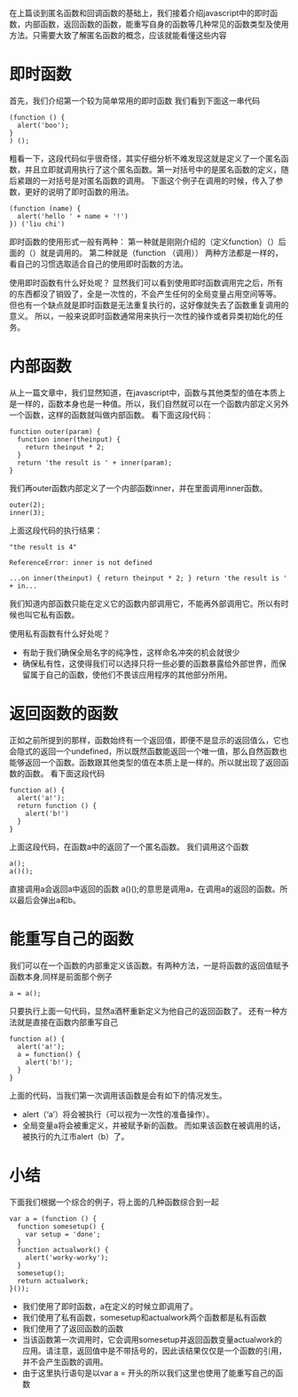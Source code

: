 在上篇谈到匿名函数和回调函数的基础上，我们接着介绍javascript中的即时函数，内部函数，返回函数的函数，能重写自身的函数等几种常见的函数类型及使用方法。只需要大致了解匿名函数的概念，应该就能看懂这些内容

# 即时函数
首先，我们介绍第一个较为简单常用的即时函数
我们看到下面这一串代码
```
(function () {
  alert('boo');
}
) ();
```
粗看一下，这段代码似乎很奇怪，其实仔细分析不难发现这就是定义了一个匿名函数，并且立即就调用执行了这个匿名函数。第一对括号中的是匿名函数的定义，随后紧跟的一对括号是对匿名函数的调用。
下面这个例子在调用的时候，传入了参数，更好的说明了即时函数的用法。
```
(function (name) {
  alert('hello ' + name + '!')
}) ('liu chi')
```
即时函数的使用形式一般有两种：
第一种就是刚刚介绍的（定义function）（）后面的（）就是调用的。
第二种就是（function  （调用））
两种方法都是一样的，看自己的习惯选取适合自己的使用即时函数的方法。

使用即时函数有什么好处呢？
显然我们可以看到使用即时函数调用完之后，所有的东西都没了销毁了，全是一次性的，不会产生任何的全局变量占用空间等等。
但也有一个缺点就是即时函数是无法重复执行的，这好像就失去了函数重复调用的意义。
所以，一般来说即时函数通常用来执行一次性的操作或者异类初始化的任务。

# 内部函数
从上一篇文章中，我们显然知道，在javascript中，函数与其他类型的值在本质上是一样的，函数本身也是一种值。所以，我们自然就可以在一个函数内部定义另外一个函数，这样的函数就叫做内部函数。
看下面这段代码：
```
function outer(param) {
  function inner(theinput) {
    return theinput * 2;
  }
  return 'the result is ' + inner(param);
}
```
我们再outer函数内部定义了一个内部函数inner，并在里面调用inner函数。
```
outer(2);
inner(3);

```
上面这段代码的执行结果：
```
"the result is 4"

ReferenceError: inner is not defined

...on inner(theinput) { return theinput * 2; } return 'the result is ' + in...
```
我们知道内部函数只能在定义它的函数内部调用它，不能再外部调用它。所以有时候也叫它私有函数。

使用私有函数有什么好处呢？
* 有助于我们确保全局名字的纯净性，这样命名冲突的机会就很少
* 确保私有性，这使得我们可以选择只将一些必要的函数暴露给外部世界，而保留属于自己的函数，使他们不畏该应用程序的其他部分所用。

# 返回函数的函数
正如之前所提到的那样，函数始终有一个返回值，即便不是显示的返回值么，它也会隐式的返回一个undefined，所以既然函数能返回一个唯一值，那么自然函数也能够返回一个函数。函数跟其他类型的值在本质上是一样的。所以就出现了返回函数的函数。
看下面这段代码
```
function a() {
  alert('a!');
  return function () {
    alert('b!')
  }
}
```
上面这段代码，在函数a中的返回了一个匿名函数。
我们调用这个函数
```
a();
a()();

```
直接调用a会返回a中返回的函数
a()();的意思是调用a，在调用a的返回的函数。所以最后会弹出a和b。

# 能重写自己的函数
我们可以在一个函数的内部重定义该函数。有两种方法，一是将函数的返回值赋予函数本身,同样是前面那个例子
```
a = a();
```
只要执行上面一句代码，显然a酒杯重新定义为他自己的返回函数了。
还有一种方法就是直接在函数内部重写自己
```
function a() {
  alert('a!');
  a = function() {
    alert('b!');
  }
}
```
上面的代码，当我们第一次调用该函数是会有如下的情况发生。
* alert（‘a’）将会被执行（可以视为一次性的准备操作）。
* 全局变量a将会被重定义，并被赋予新的函数。
而如果该函数在被调用的话，被执行的九江市alert（b）了。

# 小结
下面我们根据一个综合的例子，将上面的几种函数综合到一起
```
var a = (function () {
  function somesetup() {
    var setup = 'done';
  }
  function actualwork() {
    alert('worky-worky');
  }
  somesetup();
  return actualwork;
}());
```
* 我们使用了即时函数，a在定义的时候立即调用了。
* 我们使用了私有函数，somesetup和actualwork两个函数都是私有函数
* 我们使用了了返回函数的函数
* 当该函数第一次调用时，它会调用somesetup并返回函数变量actualwork的应用。请注意，返回值中是不带括号的，因此该结果仅仅是一个函数的引用，并不会产生函数的调用。
* 由于这里执行语句是以var  a = 开头的所以我们这里也使用了能重写自己的函数
